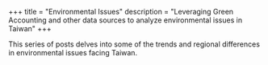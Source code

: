 +++
title = "Environmental Issues"
description = "Leveraging Green Accounting and other data sources to analyze environmental issues in Taiwan"
+++

This series of posts delves into some of the trends and regional differences in environmental issues facing Taiwan. 